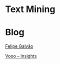 # Text Mining



# Blog

[Felipe Galvão](http://felipegalvao.com.br/blog/)

[Vooo – Insights](https://www.vooo.pro/insights/)